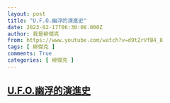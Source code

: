 ```yaml
---
layout: post
title: "U.F.O.幽浮的演進史"
date: 2023-02-17T06:30:08.000Z
author: 我是柳傑克
from: https://www.youtube.com/watch?v=d9tZrVfB4_8
tags: [ 柳傑克 ]
comments: True
categories: [ 柳傑克 ]
---
```

<!--1676615408000-->
[U.F.O.幽浮的演進史](https://www.youtube.com/watch?v=d9tZrVfB4_8)
------

<div>

</div>

